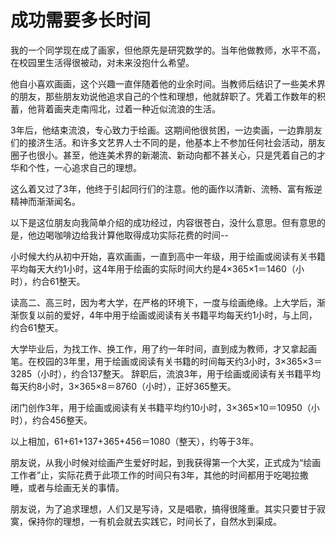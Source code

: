 # 成功需要多长时间

我的一个同学现在成了画家，但他原先是研究数学的。当年他做教师，水平不高，在校园里生活得很被动，对未来没抱什么希望。 

他自小喜欢画画，这个兴趣一直伴随着他的业余时间。当教师后结识了一些美术界的朋友，那些朋友劝说他追求自己的个性和理想，他就辞职了。凭着工作数年的积蓄，他背着画夹走南闯北，过着一种近似流浪的生活。 

3年后，他结束流浪，专心致力于绘画。这期间他很贫困，一边卖画，一边靠朋友们的接济生活。和许多文艺界人士不同的是，他基本上不参加任何社会活动，朋友圈子也很小。甚至，他连美术界的新潮流、新动向都不甚关心，只是凭着自己的才华和个性，一心追求自己的理想。 

这么着又过了3年，他终于引起同行们的注意。他的画作以清新、流畅、富有叛逆精神而渐渐闻名。 

以下是这位朋友向我简单介绍的成功经过，内容很苍白，没什么意思。但有意思的是，他边喝咖啡边给我计算他取得成功实际花费的时间-- 

小时候大约从初中开始，喜欢画画，一直到高中一年级，用于绘画或阅读有关书籍平均每天大约1小时，这4年用于绘画的实际时间大约是4×365×1＝1460（小时），约合61整天。 

读高二、高三时，因为考大学，在严格的环境下，一度与绘画绝缘。上大学后，渐渐恢复以前的爱好，4年中用于绘画或阅读有关书籍平均每天约1小时，与上同，约合61整天。 

大学毕业后，为找工作、换工作，用了约一年时间，直到成为教师，才又拿起画笔。在校园的3年里，用于绘画或阅读有关书籍的时间每天约3小时，3×365×3＝3285（小时），约合137整天。
辞职后，流浪3年，用于绘画或阅读有关书籍平均每天约8小时，3×365×8＝8760（小时），正好365整天。 

闭门创作3年，用于绘画或阅读有关书籍平均约10小时，3×365×10＝10950（小时），约合456整天。 

以上相加，61+61+137+365+456＝1080（整天），约等于3年。 

朋友说，从我小时候对绘画产生爱好时起，到我获得第一个大奖，正式成为“绘画工作者”止，实际花费于此项工作的时间只有3年，其他的时间都用于吃喝拉撒睡，或者与绘画无关的事情。 

朋友说，为了追求理想，人们又是写诗，又是唱歌，搞得很隆重。其实只要甘于寂寞，保持你的理想，一有机会就去实践它，时间长了，自然水到渠成。
 